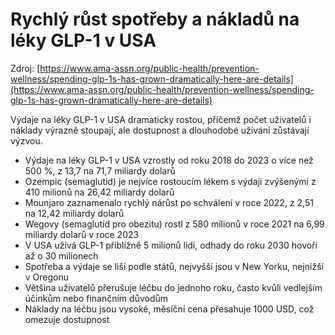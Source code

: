 # Rychlý růst spotřeby a nákladů na léky GLP-1 v USA

Zdroj: [https://www.ama-assn.org/public-health/prevention-wellness/spending-glp-1s-has-grown-dramatically-here-are-details](https://www.ama-assn.org/public-health/prevention-wellness/spending-glp-1s-has-grown-dramatically-here-are-details)

Výdaje na léky GLP-1 v USA dramaticky rostou, přičemž počet uživatelů i náklady výrazně stoupají, ale dostupnost a dlouhodobé užívání zůstávají výzvou.

- Výdaje na léky GLP-1 v USA vzrostly od roku 2018 do 2023 o více než 500 %, z 13,7 na 71,7 miliardy dolarů
- Ozempic (semaglutid) je nejvíce rostoucím lékem s výdaji zvýšenými z 410 milionů na 26,42 miliardy dolarů
- Mounjaro zaznamenalo rychlý nárůst po schválení v roce 2022, z 2,51 na 12,42 miliardy dolarů
- Wegovy (semaglutid pro obezitu) rostl z 580 milionů v roce 2021 na 6,99 miliardy dolarů v roce 2023
- V USA užívá GLP-1 přibližně 5 milionů lidí, odhady do roku 2030 hovoří až o 30 milionech
- Spotřeba a výdaje se liší podle států, nejvyšší jsou v New Yorku, nejnižší v Oregonu
- Většina uživatelů přerušuje léčbu do jednoho roku, často kvůli vedlejším účinkům nebo finančním důvodům
- Náklady na léčbu jsou vysoké, měsíční cena přesahuje 1000 USD, což omezuje dostupnost
